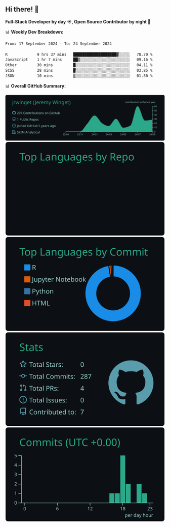 ## Hi there! 👋

**Full-Stack Developer by day ☀️, Open Source Contributor by night 🌙**

📊 **Weekly Dev Breakdown:**
<!--START_SECTION:waka-->

```txt
From: 17 September 2024 - To: 24 September 2024

R             9 hrs 37 mins   ███████████████████▓░░░░░   78.70 %
JavaScript    1 hr 7 mins     ██▒░░░░░░░░░░░░░░░░░░░░░░   09.16 %
Other         30 mins         █░░░░░░░░░░░░░░░░░░░░░░░░   04.11 %
SCSS          28 mins         █░░░░░░░░░░░░░░░░░░░░░░░░   03.85 %
JSON          10 mins         ▒░░░░░░░░░░░░░░░░░░░░░░░░   01.50 %
```

<!--END_SECTION:waka-->

📊 **Overall GitHub Summary:**

[![](https://raw.githubusercontent.com/jrwinget/jrwinget/main/profile-summary-card-output/gotham/0-profile-details.svg)](https://github.com/vn7n24fzkq/github-profile-summary-cards)
[![](https://raw.githubusercontent.com/jrwinget/jrwinget/main/profile-summary-card-output/gotham/1-repos-per-language.svg)](https://github.com/vn7n24fzkq/github-profile-summary-cards) [![](https://raw.githubusercontent.com/jrwinget/jrwinget/main/profile-summary-card-output/gotham/2-most-commit-language.svg)](https://github.com/vn7n24fzkq/github-profile-summary-cards)
[![](https://raw.githubusercontent.com/jrwinget/jrwinget/main/profile-summary-card-output/gotham/3-stats.svg)](https://github.com/vn7n24fzkq/github-profile-summary-cards) [![](https://raw.githubusercontent.com/jrwinget/jrwinget/main/profile-summary-card-output/gotham/4-productive-time.svg)](https://github.com/vn7n24fzkq/github-profile-summary-cards)
